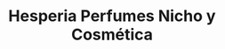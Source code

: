 ---
title: "Hesperia Perfumes Nicho y Cosmética"
url: /malaga/hesperia-perfumes-nicho-y-cosmetica/
shop: perfumería
---